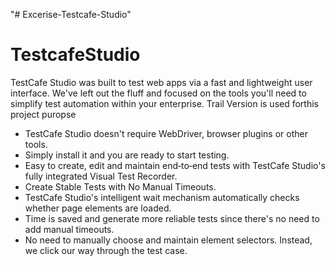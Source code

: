 "# Excerise-Testcafe-Studio" 
# TestcafeStudio
TestCafe Studio was built to test web apps via a fast and lightweight user interface. We've left out the fluff and focused on the tools you'll need to simplify test automation within your enterprise. Trail Version is used forthis project puropse


* TestCafe Studio doesn't require WebDriver, browser plugins or other tools.
* Simply install it and you are ready to start testing.
* Easy to create, edit and maintain end‑to‑end tests with TestCafe Studio's fully integrated Visual Test Recorder.
* Create Stable Tests with No Manual Timeouts.
* TestCafe Studio's intelligent wait mechanism automatically checks whether page elements are loaded. 
* Time is saved and generate more reliable tests since there's no need to add manual timeouts.
* No need to manually choose and maintain element selectors. Instead, we click our way through the test case.
